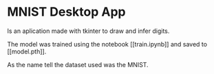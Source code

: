 # MNIST Desktop App

Is an aplication made with tkinter to draw and infer digits.

The model was trained using the notebook [[train.ipynb]] and saved to [[model.pth]].

As the name tell the dataset used was the MNIST.
